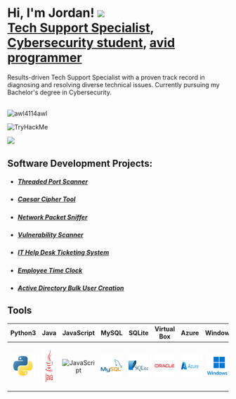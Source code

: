 <h1>Hi, I'm Jordan! <img src="https://media.giphy.com/media/hvRJCLFzcasrR4ia7z/giphy.gif" width="30px"/><br/><a href="https://www.linkedin.com/in/awl4114awl/">Tech Support Specialist</a>, <a href="https://tryhackme.com/p/awl4114awl">Cybersecurity student</a>, <a href="https://replit.com/@awl4114awl">avid programmer</a></h1>
Results-driven Tech Support Specialist with a proven track record in diagnosing and resolving diverse technical issues. Currently pursuing my Bachelor's degree in Cybersecurity.
<br />
<br />
<p align="left"> <img src="https://komarev.com/ghpvc/?username=awl4114awl&label=Profile%20views&color=0e75b6&style=flat" alt="awl4114awl" > </p>
<p align="left"> <img src="https://tryhackme-badges.s3.amazonaws.com/awl4114awl.png" alt="TryHackMe"> </p>
<p align="left">
  <a href="https://discord.com/users/642624429225934858" target="_blank">
    <img src="https://discord.c99.nl/widget/theme-1/642624429225934858.png"/>
  </a>
</p>

<h2>Software Development Projects:</h2> 

  - ##### [Threaded Port Scanner](https://github.com/awl4114awl/Threaded-Port-Scanner)
  - ##### [Caesar Cipher Tool](https://github.com/awl4114awl/Caesar-Cipher-Tool)
  - ##### [Network Packet Sniffer](https://github.com/awl4114awl/Network-Packet-Sniffer)
  - ##### [Vulnerability Scanner](https://github.com/awl4114awl/Vulnerability-Scanner)
  - ##### [IT Help Desk Ticketing System](https://github.com/awl4114awl/IT-Help-Desk-Ticketing-System)
  - ##### [Employee Time Clock](https://github.com/awl4114awl/Employee-Time-Clock)
  - ##### [Active Directory Bulk User Creation](https://github.com/awl4114awl/AD_PS)
 
<h2>Tools</h2>

| Python3 | Java | JavaScript | MySQL | SQLite | Virtual Box | Azure | Windows | Linux | Ubuntu | Kali | Metasploit | Wireshark | Burpsuite | Netcat | Nmap |
|----------|----------|----------|----------|----------|----------|---------|----------|----------|----------|----------|----------|----------|----------|----------|----------|
| <p align="center"><img src="https://github.com/devicons/devicon/blob/master/icons/python/python-original.svg" title="Python" alt="Python" width="55" height="55"/> | <p align="center"><img src="https://github.com/devicons/devicon/blob/master/icons/java/java-plain-wordmark.svg" alt="Java" width="75" height="75"/> | <p align="center"><img src="https://github.com/canaleal/devicon/blob/new-icon-kali-linux/icons/javascript/javascript-original.svg" title="JavaScript" alt="JavaScript" width="55" height="55"/> | <img src="https://github.com/devicons/devicon/blob/master/icons/mysql/mysql-original-wordmark.svg" title="MySQL" alt="MySQL" width="55" height="55"/> | <img src="https://github.com/devicons/devicon/blob/master/icons/sqlite/sqlite-original-wordmark.svg" title="SQLite" alt="SQLite" width="55" height="55"/> | <img src="https://github.com/devicons/devicon/blob/master/icons/oracle/oracle-original.svg" title="Oracle" alt="Oracle" width="80" height="55"/> | <img src="https://raw.githubusercontent.com/devicons/devicon/6910f0503efdd315c8f9b858234310c06e04d9c0/icons/azure/azure-original-wordmark.svg" title="Oracle" alt="Oracle" width="80" height="55"/> | <p align="center"><img src="https://github.com/devicons/devicon/blob/master/icons/windows11/windows11-original-wordmark.svg" title="Windows" alt="Windows" width="55" height="55"/> | <p align="center"><img src="https://github.com/devicons/devicon/blob/master/icons/linux/linux-original.svg" title="Linux" alt="Linux" width="55" height="55"/> | <img src="https://github.com/devicons/devicon/blob/master/icons/ubuntu/ubuntu-original.svg" title="Ubuntu" alt="Ubuntu" width="55" height="55"/> | <img src="https://github.com/canaleal/devicon/blob/new-icon-kali-linux/icons/kalilinux/kalilinux-original-wordmark.svg" width="55" height="55"/> | <p align="center"><img src="https://asset.brandfetch.io/idFlREP4Jj/idsR5UInMm.png?updated=1712244345166" alt="msf" width="55" height="55" /> | <p align="center"><img src="https://www.kali.org/tools/wireshark/images/wireshark-logo.svg" alt="wireshark" width="55" height="55" /> | <p align="center"><img src="https://www.kali.org/tools/burpsuite/images/burpsuite-logo.svg" alt="burp" width="55" height="55" />|<p align="center"><img src="https://www.kali.org/tools/netcat/images/netcat-logo.svg" alt="netcat" width="55" height="55" /> | <p align="center"><img src="https://nmap.org/images/sitelogo-nmap.svg" alt="nmap" width="55" height="55" /> |
